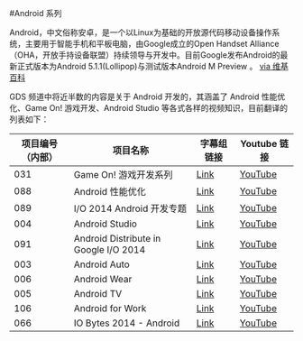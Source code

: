 #Android 系列

Android，中文俗称安卓，是一个以Linux为基础的开放源代码移动设备操作系统，主要用于智能手机和平板电脑，由Google成立的Open Handset Alliance（OHA，开放手持设备联盟）持续领导与开发中。目前Google发布Android的最新正式版本为Android 5.1.1(Lollipop)与测试版本Android M Preview 。 [via 维基百科](http://https://zh.wikipedia.org/wiki/Android)

GDS 频道中将近半数的内容是关于 Android 开发的，其涵盖了 Android 性能优化、Game On! 游戏开发、Android Studio 等各式各样的视频知识，目前翻译的列表如下：

| 项目编号（内部） | 项目名称 | 字幕组链接 | Youtube 链接  |
| ---- | ---- | ---- | ---- |
|  031 | Game On! 游戏开发系列 | [Link](http://pub.gfansub.com/Android/031-Game-On/index.html) | [YouTube](https://www.youtube.com/playlist?list=PLOU2XLYxmsIKxwLEpFSWvCgdfEYlBQijk) |
|  088 | Android 性能优化 | [Link](http://pub.gfansub.com/Android/088-Android-Performance-Patterns/index.html) | [YouTube](https://www.youtube.com/playlist?list=PLOU2XLYxmsIKEOXh5TwZEv89aofHzNCiu) |
|  089 | I/O 2014 Android 开发专题 | [Link](http://pub.gfansub.com/Android/089-Android-Develop-In-Google-IO-2014/index.html) | [YouTube](https://www.youtube.com/playlist?list=PLOU2XLYxmsIIEPtRoKDnsqQdF3JZxFVWF) |
|  004 | Android Studio | [Link](http://pub.gfansub.com/Android/004-Android-Studio/index.html) | [YouTube](https://www.youtube.com/playlist?list=PLOU2XLYxmsILBTFkx5Fj_0TpUFKyZ1i7d) |
|  091 | Android Distribute in Google I/O 2014 | [Link](http://pub.gfansub.com/Android/091-Android-Distribute-In-Google-IO-2014/index.html) | [YouTube](https://www.youtube.com/playlist?list=PLOU2XLYxmsIJ-gNrXG-_BOKCjKjhHWVwK) |
|  003 | Android Auto | [Link](http://pub.gfansub.com/Android/003-Android-Auto/index.html) | [YouTube](https://www.youtube.com/playlist?list=PLOU2XLYxmsIJthvMzPc1ABsPzm3ii2Vm9) |
|  006 | Android Wear | [Link](http://pub.gfansub.com/Android/031-Game-On/index.html) | [YouTube](http://) |
|  005 | Android TV | [Link](http://pub.gfansub.com/Android/031-Game-On/index.html) | [YouTube](http://) |
|  106 | Android for Work | [Link](http://pub.gfansub.com/Android/031-Game-On/index.html) | [YouTube](http://) |
|  066 | IO Bytes 2014 - Android | [Link](http://pub.gfansub.com/Android/031-Game-On/index.html) | [YouTube](http://) |